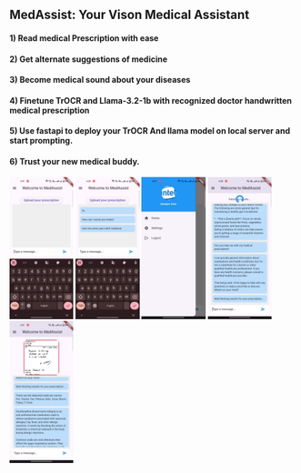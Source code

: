 ## MedAssist: Your Vison Medical Assistant 

#### 1) Read medical Prescription with ease
#### 2) Get alternate suggestions of medicine
#### 3) Become medical sound about your diseases
#### 4) Finetune TrOCR and Llama-3.2-1b with recognized doctor handwritten medical prescription
#### 5) Use fastapi to deploy your TrOCR And llama model on local server and start prompting.
#### 6) Trust your new medical buddy.
<p><img src="medassist1.jpeg" height="250">
<img src="medassist2.jpeg" height="250">
<img src="medassist3.jpeg" height="250">
<img src="medassist4jpeg" height="250">
<img src="medassist5.jpeg" height="250">
</p>

